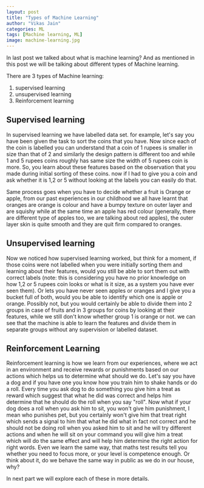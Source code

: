 ```yaml
---
layout: post
title: "Types of Machine Learning"
author: "Vikas Jain"
categories: ML
tags: [Machine learning, ML]
image: machine-learning.jpg
---
```


In last post we talked about what is machine learning? And as mentioned in this post we will be talking about different types of Machine learning.

There are 3 types of Machine learning:
1. supervised learning
2. unsupervised learning
3. Reinforcement learning

## Supervised learning

In supervised learning we have labelled data set. for example, let's say you have been given the task to sort the coins that you have. Now since each of the coin is labelled you can understand that a coin of 1 rupees is smaller in size than that of 2 and similarly the design pattern is different too and while 1 and 5 rupees coins roughly has same size the width of 5 rupees coin is more. So, you learn about these features based on the observation that you made during initial sorting of these coins. now if I had to give you a coin and ask whether it is 1,2 or 5 without looking at the labels you can easily do that.

Same process goes when you have to decide whether a fruit is Orange or apple, from our past experiences in our childhood we all have learnt that oranges are orange is colour and have a bumpy texture on outer layer and are squishy while at the same time an apple has red colour (generally, there are different type of apples too, we are talking about red apples), the outer layer skin is quite smooth and they are quit firm compared to oranges.


## Unsupervised learning

Now we noticed how supervised learning worked, but think for a moment, if those coins were not labelled when you were initially sorting them and learning about their features, would you still be able to sort them out with correct labels (note: this is considering you have no prior knowledge on how 1,2 or 5 rupees coin looks or what is it size, as a system you have ever seen them). Or lets you have never seen apples or oranges and I give you a bucket full of both, would you be able to identify which one is apple or orange.
Possibly not, but you would certainly be able to divide them into 2 groups in case of fruits and in 3 groups for coins by looking at their features, while we still don't know whether group 1 is orange or not. we can see that the machine is able to learn the features and divide them in separate groups without any supervision or labelled dataset.

## Reinforcement Learning
Reinforcement learning is how we learn from our experiences, where we act in an environment and receive rewards or punishments based on our actions which helps us to determine what should we do.
Let's say you have a dog and if you have one you know how you train him to shake hands or do a roll. Every time you ask dog to do something you give him a treat as reward which suggest that what he did was correct and helps him determine that he should do the roll when you say "roll". Now what if your dog does a roll when you ask him to sit, you won't give him punishment, I mean who punishes pet, but you certainly won't give him that treat right which sends a signal to him that what he did what in fact not correct and he should not be doing roll when you asked him to sit and he will try different actions and when he will sit on your command you will give him a treat which will do the same effect and will help him determine the right action for right words.
Even we learn the same way, that maths test results tell you whether you need to focus more, or your level is competence enough. Or think about it, do we behave the same way in public as we do in our house, why?

In next part we will explore each of these in more details.
